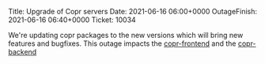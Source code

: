 Title: Upgrade of Copr servers
Date: 2021-06-16 06:00+0000
OutageFinish: 2021-06-16 06:40+0000
Ticket: 10034

We're updating copr packages to the new versions which will bring new
features and bugfixes. This outage impacts the [copr-frontend](https://copr.fedorainfracloud.org)
and the [copr-backend](https://copr-be.cloud.fedoraproject.org/)
